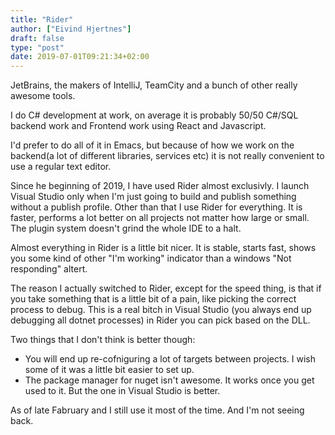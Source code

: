 ```yaml
---
title: "Rider"
author: ["Eivind Hjertnes"]
draft: false
type: "post"
date: 2019-07-01T09:21:34+02:00
---
```


JetBrains, the makers of IntelliJ, TeamCity and a bunch of other really
awesome tools.

I do C# development at work, on average it is probably 50/50 C#/SQL
backend work and Frontend work using React and Javascript.

I'd prefer to do all of it in Emacs, but because of how we work on the
backend(a lot of different libraries, services etc) it is not really
convenient to use a regular text editor.

Since he beginning of 2019, I have used Rider almost exclusivly. I
launch Visual Studio only when I'm just going to build and publish
something without a publish profile. Other than that I use Rider for
everything. It is faster, performs a lot better on all projects not
matter how large or small. The plugin system doesn't grind the whole IDE
to a halt.

Almost everything in Rider is a little bit nicer. It is stable, starts
fast, shows you some kind of other "I'm working" indicator than a
windows "Not responding" altert.

The reason I actually switched to Rider, except for the speed thing, is
that if you take something that is a little bit of a pain, like picking
the correct process to debug. This is a real bitch in Visual Studio (you
always end up debugging all dotnet processes) in Rider you can pick
based on the DLL.

Two things that I don't think is better though:

-   You will end up re-cofniguring a lot of targets between projects. I
    wish some of it was a little bit easier to set up.
-   The package manager for nuget isn't awesome. It works once you get
    used to it. But the one in Visual Studio is better.

As of late Fabruary and I still use it most of the time. And I'm not
seeing back.
